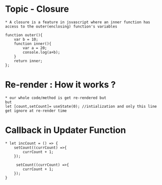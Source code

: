 # Topic - Closure
    * A closure is a feature in jsvascript where an inner function has access to the outer(enclosing) function's variables

    function outer(){
        var b = 10;
        function inner(){
            var a = 20;
            console.log(a+b);
        }
        return inner;
    };

# Re-render : How it works ?
    * our whole code/method is get re-rendered but 
    but 
    let [count,setCount]= useState(0); //intialization and only this line get ignore at re-render time

# Callback in Updater Function 
    * let incCount = () => {
        setCount((currCount) =>{
            currCount + 1;
        });

         setCount((currCount) =>{
            currCount + 1;
        }); 
    }  
        